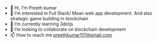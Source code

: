 - 👋 Hi, I’m Preeth kumar
- 👀 I’m interested in Full Stack/ Mean web app development. And also strategic game building in blockchain
- 🌱 I’m currently learning 3dotjs
- 💞️ I’m looking to collaborate on blockchain development
- 📫 How to reach me preethkumar117@gmail.com

<!---
preeth1194/preeth1194 is a ✨ special ✨ repository because its `README.md` (this file) appears on your GitHub profile.
You can click the Preview link to take a look at your changes.
--->
